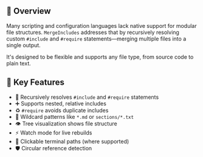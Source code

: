 ## 🚀 Overview

Many scripting and configuration languages lack native support for modular file structures. `MergeIncludes` addresses that by recursively resolving custom `#include` and `#require` statements—merging multiple files into a single output.

It's designed to be flexible and supports any file type, from source code to plain text.

## 🔧 Key Features

- 🧩 Recursively resolves `#include` and `#require` statements
- ➕ Supports nested, relative includes
- ♻️ `#require` avoids duplicate includes
- 🌟 Wildcard patterns like `*.md` or `sections/*.txt`
- 👁️ Tree visualization shows file structure
- ⚡ Watch mode for live rebuilds
- 🔗 Clickable terminal paths (where supported)
- 🛡️ Circular reference detection
